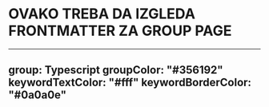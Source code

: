 # OVAKO TREBA DA IZGLEDA FRONTMATTER ZA GROUP PAGE

---
group: Typescript
groupColor: "#356192"
keywordTextColor: "#fff"
keywordBorderColor: "#0a0a0e"
---